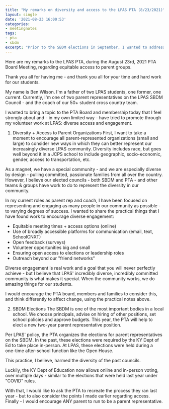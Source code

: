 ```yaml
---
title: "My remarks on diversity and access to the LPAS PTA (8/23/2021)"
layout: single
date: '2021-08-23 16:00:53'
categories:
- meetingnotes
tags:
- pta
- sbdm
excerpt: "Prior to the SBDM elections in September, I wanted to address the need for equitable access to parent groups and their leadership within our school"
---
```

Here are my remarks to the LPAS PTA, during the August 23rd, 2021 PTA Board Meeting, regarding equitable access to parent groups.

Thank you all for having me - and thank you all for your time and hard work for our students.

My name is Ben Wilson. I'm a father of two LPAS students, one former, one current. Currently, I'm one of two parent representatives on the LPAS SBDM Council - and the coach of our 50+ student cross country team. 

I wanted to bring a topic to the PTA Board and membership today that I feel strongly about and - in my own limited way - have tried to promote through my volunteer work at LPAS: diverse access and engagement.

1. Diversity + Access to Parent Organizations
First, I want to take a moment to encourage all parent-represented organizations (small and large) to consider new ways in which they can better represent our increasingly diverse LPAS community. Diversity includes race, but goes well beyond it in a JCPS school to include geographic, socio-economic, gender, access to transportation, etc.

As a magnet, we have a special community - and we are especially diverse by design - pulling committed, passionate families from all over the country. However, I believe our elected councils - both SBDM and PTA - and other teams & groups have work to do to represent the diversity in our community.

In my current roles as parent rep and coach, I have been focused on representing and engaging as many people in our community as possible - to varying degrees of success. I wanted to share the practical things that I have found work to encourage diverse engagement:

- Equitable meeting times + access options (online)
- Use of broadly accessible platforms for communication (email, text, SchoolCNXT)
- Open feedback (surveys)
- Volunteer opportunities big and small
- Ensuring open access to elections or leadership roles
- Outreach beyond our "friend networks"  

Diverse engagement is real work and a goal that you will never perfectly achieve - but I believe that LPAS' incredibly diverse, incredibly committed community is what makes it special. When the community works, we do amazing things for our students.

I would encourage the PTA board, members and families to consider this, and think differently to affect change, using the practical notes above. 

2. SBDM Elections
The SBDM is one of the most important bodies in a local school. We choose principals, advise on hiring of other positions, set school policies and approve budgets. This year, the PTA will help to elect a new two-year parent representative position.

Per LPAS' policy, the PTA organizes the elections for parent representatives on the SBDM. In the past, these elections were required by the KY Dept of Ed to take place in-person. At LPAS, these elections were held during a one-time after-school function like the Open House.

This practice, I believe, harmed the diversity of the past councils. 

Luckily, the KY Dept of Education now allows online and in-person voting, over multiple days - similar to the elections that were held last year under "COVID" rules.

With that, I would like to ask the PTA to recreate the process they ran last year - but to also consider the points I made earlier regarding access. Finally - I would encourage ANY parent to run to be a parent representative.